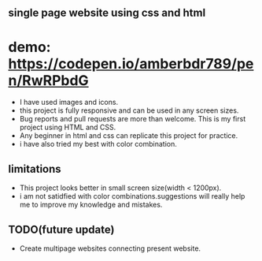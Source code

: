 ## single page website using css and html
# demo: https://codepen.io/amberbdr789/pen/RwRPbdG

* I have used images and icons.
* this project is fully responsive and can be used in any screen sizes.
* Bug reports and pull requests are more than welcome. This is my first project using HTML and CSS.
* Any beginner in html and css can replicate this project for practice.
* i have also tried my best with color combination.

## limitations
* This project looks better in small screen size(width < 1200px).
* i am not satidfied with color combinations.suggestions will really help me to improve my knowledge and mistakes.

## TODO(future update)
* Create multipage websites connecting present website.
